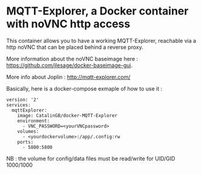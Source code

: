 # MQTT-Explorer, a Docker container with noVNC http access
This container allows you to have a working MQTT-Explorer, reachable via a http noVNC that can be placed behind a reverse proxy.

More information about the noVNC baseimage here : https://github.com/jlesage/docker-baseimage-gui.

More info about Joplin : http://mqtt-explorer.com/

Basically, here is a docker-compose exmaple of how to use it :
```
version: '2'
services:
  mqttExplorer:
    image: CatalinGB/docker-MQTT-Explorer
    environment:
      - VNC_PASSWORD=<yourVNCpassword>
    volumes:
      - <yourdockervolume>:/app/.config:rw
    ports:
      - 5800:5800
```

NB : the volume for config/data files must be read/write for UID/GID 1000/1000

